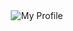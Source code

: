 <div align='center'>
  <img 
    align='center'
    alt='My Profile'
    src='https://metrics.lecoq.io/EmmanuelAGR?template=classic&isocalendar=1&languages=1&achievements=1&lines=1&introduction=1&stars=1&base=header%2C%20activity%2C%20community%2C%20repositories%2C%20metadata&base.indepth=false&base.hireable=false&base.skip=false&isocalendar=false&isocalendar.duration=half-year&languages=false&languages.limit=8&languages.threshold=0%25&languages.other=false&languages.colors=github&languages.sections=most-used&languages.indepth=false&languages.analysis.timeout=15&languages.analysis.timeout.repositories=7.5&languages.categories=markup%2C%20programming&languages.recent.categories=markup%2C%20programming&languages.recent.load=300&languages.recent.days=14&lines=false&lines.sections=base&lines.repositories.limit=4&lines.history.limit=1&stars=false&stars.limit=4&introduction=false&introduction.title=true&achievements=false&achievements.threshold=C&achievements.secrets=true&achievements.display=detailed&achievements.limit=0&config.timezone=America%2FBogota' />
</div>
